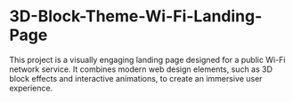 # 3D-Block-Theme-Wi-Fi-Landing-Page
This project is a visually engaging landing page designed for a public Wi-Fi network service. It combines modern web design elements, such as 3D block effects and interactive animations, to create an immersive user experience. 
